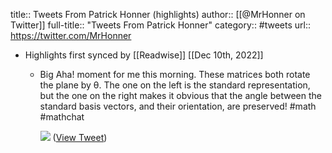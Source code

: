 title:: Tweets From Patrick Honner (highlights)
author:: [[@MrHonner on Twitter]]
full-title:: "Tweets From Patrick Honner"
category:: #tweets
url:: https://twitter.com/MrHonner

- Highlights first synced by [[Readwise]] [[Dec 10th, 2022]]
	- Big Aha! moment for me this morning. These matrices both rotate the plane by θ. The one on the left is the standard representation, but the one on the right makes it obvious that the angle between the standard basis vectors, and their orientation, are preserved!
	  #math #mathchat 
	  
	  ![](https://pbs.twimg.com/media/FjfovQbXkAEsTlO.png) ([View Tweet](https://twitter.com/MrHonner/status/1601005390166380544))